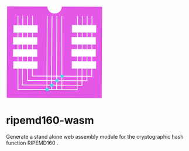 ![ripemd160 logo](https://raw.githubusercontent.com/pur3miish/ripemd160-wasm/main/static/ripemd160-wasm.svg)

# ripemd160-wasm
Generate a stand alone web assembly module for the cryptographic hash function RIPEMD160 .
